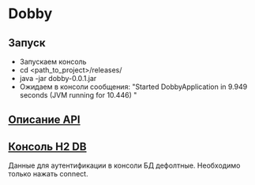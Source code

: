 # Dobby

## Запуск
-   Запускаем консоль
-   cd <path_to_project>/releases/
-   java -jar dobby-0.0.1.jar
-   Ожидаем в консоли сообщения: "Started DobbyApplication in 9.949 seconds (JVM running for 10.446)
"

## [Описание API](http://localhost:8080/swagger-ui.html)

## [Консоль H2 DB](http://localhost:8080/h2-console/)
Данные для аутентификации в консоли БД дефолтные. Необходимо только нажать connect.